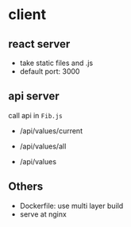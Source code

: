 # client

## react server

- take static files and .js
- default port: 3000

## api server

call api in `Fib.js`

- /api/values/current

- /api/values/all

- /api/values

## Others

- Dockerfile: use multi layer build
- serve at nginx
